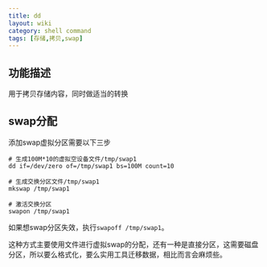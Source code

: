 ```yaml
---
title: dd
layout: wiki
category: shell command
tags: [存储,拷贝,swap]
---
```


## 功能描述

用于拷贝存储内容，同时做适当的转换

## swap分配

添加swap虚拟分区需要以下三步

```
# 生成100M*10的虚拟空设备文件/tmp/swap1
dd if=/dev/zero of=/tmp/swap1 bs=100M count=10

# 生成交换分区文件/tmp/swap1
mkswap /tmp/swap1

# 激活交换分区
swapon /tmp/swap1
```

如果想swap分区失效，执行`swapoff /tmp/swap1`。

这种方式主要使用文件进行虚拟swap的分配，还有一种是直接分区，这需要磁盘分区，所以要么格式化，要么实用工具迁移数据，相比而言会麻烦些。